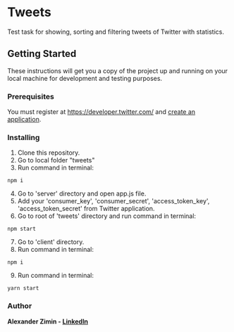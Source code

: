 # Tweets
Test task for showing, sorting and filtering tweets of Twitter with statistics.
## Getting Started
These instructions will get you a copy of the project up and running on your local machine for development and testing purposes.
### Prerequisites
You must register at https://developer.twitter.com/ and [create an application](https://apps.twitter.com/).
### Installing
1. Clone this repository.
2. Go to local folder "tweets"
3. Run command in terminal:
```npm
npm i
```
4. Go to 'server' directory and open app.js file.
5. Add your 'consumer_key', 'consumer_secret', 'access_token_key', 'access_token_secret' from Twitter application.
6. Go to root of 'tweets' directory and run command in terminal:
```npm
npm start
```
7. Go to 'client' directory.
8. Run command in terminal:
```npm
npm i
```
9. Run command in terminal:
```npm
yarn start
```
### Author
**Alexander Zimin - [LinkedIn](https://www.linkedin.com/in/alexander-zimin-b79493164/)**
